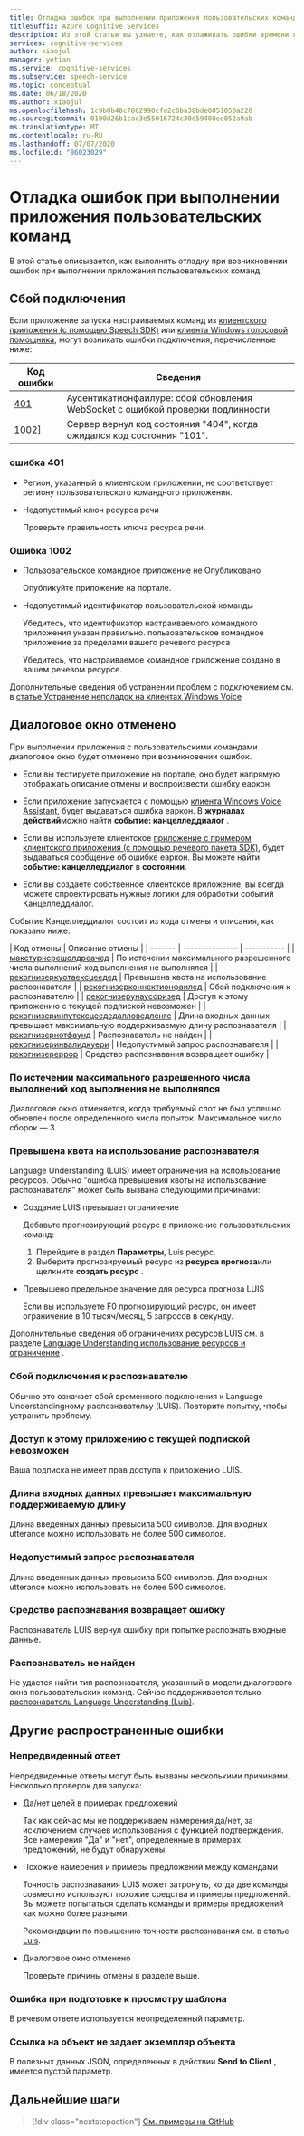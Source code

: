 ```yaml
---
title: Отладка ошибок при выполнении приложения пользовательских команд
titleSuffix: Azure Cognitive Services
description: Из этой статьи вы узнаете, как отлаживать ошибки времени выполнения в приложении с пользовательскими командами.
services: cognitive-services
author: xiaojul
manager: yetian
ms.service: cognitive-services
ms.subservice: speech-service
ms.topic: conceptual
ms.date: 06/18/2020
ms.author: xiaojul
ms.openlocfilehash: 1c9b0b48c7862990cfa2c8ba38bde0851058a228
ms.sourcegitcommit: 0100d26b1cac3e55016724c30d59408ee052a9ab
ms.translationtype: MT
ms.contentlocale: ru-RU
ms.lasthandoff: 07/07/2020
ms.locfileid: "86023029"
---
```

# <a name="debug-errors-when-running-a-custom-commands-application"></a>Отладка ошибок при выполнении приложения пользовательских команд

В этой статье описывается, как выполнять отладку при возникновении ошибок при выполнении приложения пользовательских команд. 

## <a name="connection-failed"></a>Сбой подключения

Если приложение запуска настраиваемых команд из [клиентского приложения (с помощью Speech SDK)](./how-to-custom-commands-setup-speech-sdk.md) или [клиента Windows голосовой помощника](./how-to-custom-commands-developer-flow-test.md), могут возникать ошибки подключения, перечисленные ниже:

| Код ошибки | Сведения |
| ------- | -------- |
| [401](#error-401) | Аусентикатионфаилуре: сбой обновления WebSocket с ошибкой проверки подлинности |
| [1002](#error-1002)] | Сервер вернул код состояния "404", когда ожидался код состояния "101". |

### <a name="error-401"></a>ошибка 401
- Регион, указанный в клиентском приложении, не соответствует региону пользовательского командного приложения.

- Недопустимый ключ ресурса речи
    
    Проверьте правильность ключа ресурса речи.

### <a name="error-1002"></a>Ошибка 1002 
- Пользовательское командное приложение не Опубликовано
    
    Опубликуйте приложение на портале.

- Недопустимый идентификатор пользовательской команды

    Убедитесь, что идентификатор настраиваемого командного приложения указан правильно.
 пользовательское командное приложение за пределами вашего речевого ресурса

    Убедитесь, что настраиваемое командное приложение создано в вашем речевом ресурсе.

Дополнительные сведения об устранении проблем с подключением см. в [статье Устранение неполадок на клиентах Windows Voice](https://github.com/Azure-Samples/Cognitive-Services-Voice-Assistant/tree/master/clients/csharp-wpf#troubleshooting)


## <a name="dialog-is-canceled"></a>Диалоговое окно отменено

При выполнении приложения с пользовательскими командами диалоговое окно будет отменено при возникновении ошибок.

- Если вы тестируете приложение на портале, оно будет напрямую отображать описание отмены и воспроизвести ошибку еаркон. 

- Если приложение запускается с помощью [клиента Windows Voice Assistant](./how-to-custom-commands-developer-flow-test.md), будет выдаваться ошибка еаркон. В **журналах действий**можно найти **событие: канцелледдиалог** .

- Если вы используете клиентское [приложение с примером клиентского приложения (с помощью речевого пакета SDK)](./how-to-custom-commands-setup-speech-sdk.md), будет выдаваться сообщение об ошибке еаркон. Вы можете найти **событие: канцелледдиалог** в **состоянии**.

- Если вы создаете собственное клиентское приложение, вы всегда можете спроектировать нужные логики для обработки событий Канцелледдиалог.

Событие Канцелледдиалог состоит из кода отмены и описания, как показано ниже:

| Код отмены | Описание отмены |
| ------- | --------------- | ----------- |
| [макстурнсрешолдреачед](#no-progress-was-made-after-the-max-number-of-turns-allowed) | По истечении максимального разрешенного числа выполнений ход выполнения не выполнялся |
| [рекогнизеркуотаексцеедед](#recognizer-usage-quota-exceeded) | Превышена квота на использование распознавателя |
| [рекогнизерконнектионфаилед](#connection-to-the-recognizer-failed) | Сбой подключения к распознавателю |
| [рекогнизерунаусоризед](#this-application-cannot-be-accessed-with-the-current-subscription) | Доступ к этому приложению с текущей подпиской невозможен |
| [рекогнизеринпутексцеедедалловедленгс](#input-exceeds-the-maximum-supported-length) | Длина входных данных превышает максимальную поддерживаемую длину распознавателя |
| [рекогнизернотфаунд](#recognizer-not-found) | Распознаватель не найден |
| [рекогнизеринвалидкуери](#invalid-query-for-the-recognizer) | Недопустимый запрос распознавателя |
| [рекогнизереррор](#recognizer-return-an-error) | Средство распознавания возвращает ошибку |

### <a name="no-progress-was-made-after-the-max-number-of-turns-allowed"></a>По истечении максимального разрешенного числа выполнений ход выполнения не выполнялся
Диалоговое окно отменяется, когда требуемый слот не был успешно обновлен после определенного числа попыток. Максимальное число сборок — 3.

### <a name="recognizer-usage-quota-exceeded"></a>Превышена квота на использование распознавателя
Language Understanding (LUIS) имеет ограничения на использование ресурсов. Обычно "ошибка превышения квоты на использование распознавателя" может быть вызвана следующими причинами: 
- Создание LUIS превышает ограничение

    Добавьте прогнозирующий ресурс в приложение пользовательских команд: 
    1. Перейдите в раздел **Параметры**, Luis ресурс.
    1. Выберите прогнозируемый ресурс из **ресурса прогноза**или щелкните **создать ресурс** . 

- Превышено предельное значение для ресурса прогноза LUIS

    Если вы используете F0 прогнозирующий ресурс, он имеет ограничение в 10 тысяч/месяц, 5 запросов в секунду.

Дополнительные сведения об ограничениях ресурсов LUIS см. в разделе [Language Understanding использование ресурсов и ограничение](https://docs.microsoft.com/azure/cognitive-services/luis/luis-limits#resource-usage-and-limits) .

### <a name="connection-to-the-recognizer-failed"></a>Сбой подключения к распознавателю
Обычно это означает сбой временного подключения к Language Understandingному распознавательу (LUIS). Повторите попытку, чтобы устранить проблему.

### <a name="this-application-cannot-be-accessed-with-the-current-subscription"></a>Доступ к этому приложению с текущей подпиской невозможен
Ваша подписка не имеет прав доступа к приложению LUIS. 

### <a name="input-exceeds-the-maximum-supported-length"></a>Длина входных данных превышает максимальную поддерживаемую длину
Длина введенных данных превысила 500 символов. Для входных utterance можно использовать не более 500 символов.

### <a name="invalid-query-for-the-recognizer"></a>Недопустимый запрос распознавателя
Длина введенных данных превысила 500 символов. Для входных utterance можно использовать не более 500 символов.

### <a name="recognizer-return-an-error"></a>Средство распознавания возвращает ошибку
Распознаватель LUIS вернул ошибку при попытке распознать входные данные.

### <a name="recognizer-not-found"></a>Распознаватель не найден
Не удается найти тип распознавателя, указанный в модели диалогового окна пользовательских команд. Сейчас поддерживается только [распознаватель Language Understanding (Luis)](https://www.luis.ai/).

## <a name="other-common-errors"></a>Другие распространенные ошибки
### <a name="unexpected-response"></a>Непредвиденный ответ
Непредвиденные ответы могут быть вызваны несколькими причинами. Несколько проверок для запуска:
- Да/нет целей в примерах предложений

    Так как сейчас мы не поддерживаем намерения да/нет, за исключением случаев использования с функцией подтверждения. Все намерения "Да" и "нет", определенные в примерах предложений, не будут обнаружены.

- Похожие намерения и примеры предложений между командами

    Точность распознавания LUIS может затронуть, когда две команды совместно используют похожие средства и примеры предложений. Вы можете попытаться сделать команды и примеры предложений как можно более разными.

    Рекомендации по повышению точности распознавания см. в статье [Luis](https://docs.microsoft.com/azure/cognitive-services/luis/luis-concept-best-practices).

- Диалоговое окно отменено
    
    Проверьте причины отмены в разделе выше.

### <a name="error-while-rendering-the-template"></a>Ошибка при подготовке к просмотру шаблона
В речевом ответе используется неопределенный параметр. 

### <a name="object-reference-not-set-to-an-instance-of-an-object"></a>Ссылка на объект не задает экземпляр объекта
В полезных данных JSON, определенных в действии **Send to Client** , имеется пустой параметр.

## <a name="next-steps"></a>Дальнейшие шаги

> [!div class="nextstepaction"]
> [См. примеры на GitHub](https://aka.ms/speech/cc-samples)